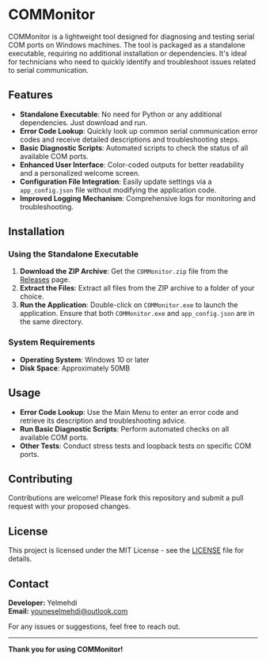 # COMMonitor

COMMonitor is a lightweight tool designed for diagnosing and testing serial COM ports on Windows machines. The tool is packaged as a standalone executable, requiring no additional installation or dependencies. It's ideal for technicians who need to quickly identify and troubleshoot issues related to serial communication.

## Features

- **Standalone Executable**: No need for Python or any additional dependencies. Just download and run.
- **Error Code Lookup**: Quickly look up common serial communication error codes and receive detailed descriptions and troubleshooting steps.
- **Basic Diagnostic Scripts**: Automated scripts to check the status of all available COM ports.
- **Enhanced User Interface**: Color-coded outputs for better readability and a personalized welcome screen.
- **Configuration File Integration**: Easily update settings via a `app_config.json` file without modifying the application code.
- **Improved Logging Mechanism**: Comprehensive logs for monitoring and troubleshooting.

## Installation

### Using the Standalone Executable

1. **Download the ZIP Archive**: Get the `COMMonitor.zip` file from the [Releases](https://github.com/yourusername/COMMonitor/releases) page.
2. **Extract the Files**: Extract all files from the ZIP archive to a folder of your choice.
3. **Run the Application**: Double-click on `COMMonitor.exe` to launch the application. Ensure that both `COMMonitor.exe` and `app_config.json` are in the same directory.

### System Requirements

- **Operating System**: Windows 10 or later
- **Disk Space**: Approximately 50MB

## Usage

- **Error Code Lookup**: Use the Main Menu to enter an error code and retrieve its description and troubleshooting advice.
- **Run Basic Diagnostic Scripts**: Perform automated checks on all available COM ports.
- **Other Tests**: Conduct stress tests and loopback tests on specific COM ports.

## Contributing

Contributions are welcome! Please fork this repository and submit a pull request with your proposed changes.

## License

This project is licensed under the MIT License - see the [LICENSE](LICENSE) file for details.

## Contact

**Developer:** Yelmehdi  
**Email:** [youneselmehdi@outlook.com](mailto:youneselmehdi@outlook.com)

For any issues or suggestions, feel free to reach out.

---

**Thank you for using COMMonitor!**

